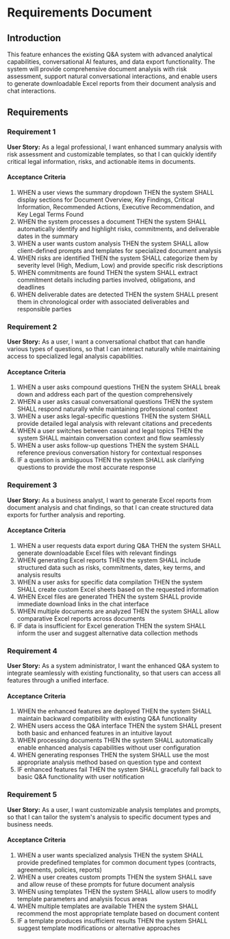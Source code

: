 # Requirements Document

## Introduction

This feature enhances the existing Q&A system with advanced analytical capabilities, conversational AI features, and data export functionality. The system will provide comprehensive document analysis with risk assessment, support natural conversational interactions, and enable users to generate downloadable Excel reports from their document analysis and chat interactions.

## Requirements

### Requirement 1

**User Story:** As a legal professional, I want enhanced summary analysis with risk assessment and customizable templates, so that I can quickly identify critical legal information, risks, and actionable items in documents.

#### Acceptance Criteria

1. WHEN a user views the summary dropdown THEN the system SHALL display sections for Document Overview, Key Findings, Critical Information, Recommended Actions, Executive Recommendation, and Key Legal Terms Found
2. WHEN the system processes a document THEN the system SHALL automatically identify and highlight risks, commitments, and deliverable dates in the summary
3. WHEN a user wants custom analysis THEN the system SHALL allow client-defined prompts and templates for specialized document analysis
4. WHEN risks are identified THEN the system SHALL categorize them by severity level (High, Medium, Low) and provide specific risk descriptions
5. WHEN commitments are found THEN the system SHALL extract commitment details including parties involved, obligations, and deadlines
6. WHEN deliverable dates are detected THEN the system SHALL present them in chronological order with associated deliverables and responsible parties

### Requirement 2

**User Story:** As a user, I want a conversational chatbot that can handle various types of questions, so that I can interact naturally while maintaining access to specialized legal analysis capabilities.

#### Acceptance Criteria

1. WHEN a user asks compound questions THEN the system SHALL break down and address each part of the question comprehensively
2. WHEN a user asks casual conversational questions THEN the system SHALL respond naturally while maintaining professional context
3. WHEN a user asks legal-specific questions THEN the system SHALL provide detailed legal analysis with relevant citations and precedents
4. WHEN a user switches between casual and legal topics THEN the system SHALL maintain conversation context and flow seamlessly
5. WHEN a user asks follow-up questions THEN the system SHALL reference previous conversation history for contextual responses
6. IF a question is ambiguous THEN the system SHALL ask clarifying questions to provide the most accurate response

### Requirement 3

**User Story:** As a business analyst, I want to generate Excel reports from document analysis and chat findings, so that I can create structured data exports for further analysis and reporting.

#### Acceptance Criteria

1. WHEN a user requests data export during Q&A THEN the system SHALL generate downloadable Excel files with relevant findings
2. WHEN generating Excel reports THEN the system SHALL include structured data such as risks, commitments, dates, key terms, and analysis results
3. WHEN a user asks for specific data compilation THEN the system SHALL create custom Excel sheets based on the requested information
4. WHEN Excel files are generated THEN the system SHALL provide immediate download links in the chat interface
5. WHEN multiple documents are analyzed THEN the system SHALL allow comparative Excel reports across documents
6. IF data is insufficient for Excel generation THEN the system SHALL inform the user and suggest alternative data collection methods

### Requirement 4

**User Story:** As a system administrator, I want the enhanced Q&A system to integrate seamlessly with existing functionality, so that users can access all features through a unified interface.

#### Acceptance Criteria

1. WHEN the enhanced features are deployed THEN the system SHALL maintain backward compatibility with existing Q&A functionality
2. WHEN users access the Q&A interface THEN the system SHALL present both basic and enhanced features in an intuitive layout
3. WHEN processing documents THEN the system SHALL automatically enable enhanced analysis capabilities without user configuration
4. WHEN generating responses THEN the system SHALL use the most appropriate analysis method based on question type and context
5. IF enhanced features fail THEN the system SHALL gracefully fall back to basic Q&A functionality with user notification

### Requirement 5

**User Story:** As a user, I want customizable analysis templates and prompts, so that I can tailor the system's analysis to specific document types and business needs.

#### Acceptance Criteria

1. WHEN a user wants specialized analysis THEN the system SHALL provide predefined templates for common document types (contracts, agreements, policies, reports)
2. WHEN a user creates custom prompts THEN the system SHALL save and allow reuse of these prompts for future document analysis
3. WHEN using templates THEN the system SHALL allow users to modify template parameters and analysis focus areas
4. WHEN multiple templates are available THEN the system SHALL recommend the most appropriate template based on document content
5. IF a template produces insufficient results THEN the system SHALL suggest template modifications or alternative approaches